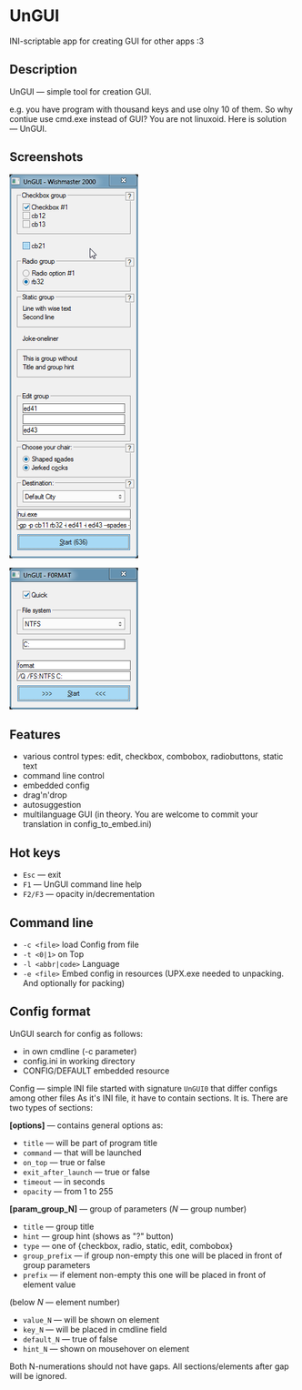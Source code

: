 # UnGUI
INI-scriptable app for creating GUI for other apps :3

## Description
UnGUI — simple tool for creation GUI.

e.g. you have program with thousand keys and use olny 10 of them. So why contiue use cmd.exe instead of GUI? You are not linuxoid.
Here is solution — UnGUI.

## Screenshots
![](./imgs/1.png)

![](./imgs/2.png)

## Features
* various control types: edit, checkbox, combobox, radiobuttons, static text
* command line control
* embedded config
* drag'n'drop
* autosuggestion
* multilanguage GUI (in theory. You are welcome to commit your translation in config_to_embed.ini)

## Hot keys
* `Esc` — exit
* `F1` — UnGUI command line help
* `F2/F3` — opacity in/decrementation

## Command line
* `-c <file>` load Config from file
* `-t <0|1>` on Top
* `-l <abbr|code>` Language
* `-e <file>` Embed config in resources (UPX.exe needed to unpacking. And optionally for packing)

## Config format
UnGUI search for config as follows:
* in own cmdline (-c parameter)
* config.ini in working directory
* CONFIG/DEFAULT embedded resource

Config — simple INI file started with signature `UnGUI0` that differ configs among other files
As it's INI file, it have to contain sections. It is.
There are two types of sections:

**[options]** — contains general options as:
* `title` — will be part of program title
* `command` — that will be launched
* `on_top` — true or false
* `exit_after_launch` — true or false
* `timeout` — in seconds
* `opacity` — from 1 to 255

**[param_group_N]** — group of parameters (*N* — group number)
* `title` — group title
* `hint` — group hint (shows as "?" button)
* `type` — one of {checkbox, radio, static, edit, combobox}
* `group_prefix` — if group non-empty this one will be placed in front of group parameters
* `prefix` — if element non-empty this one will be placed in front of element value

(below *N* — element number)
* `value_N` — will be shown on element
* `key_N` — will be placed in cmdline field
* `default_N` — true of false
* `hint_N` — shown on mousehover on element

Both N-numerations should not have gaps. All sections/elements after gap will be ignored.
